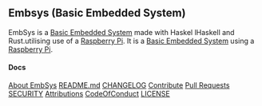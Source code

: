 ## Embsys (Basic Embedded System)

EmbSys is a [Basic Embedded System](https://github.com/josephkb87/EmbSys) made with Haskel lHaskell and Rust.utilising use of a [Raspberry Pi](#). It is a [Basic Embedded System](#) using a [Raspberry Pi](#).

#### Docs

[About EmbSys](..docs/embsys.pdf) [README.md](../docs/README.md) [CHANGELOG](../docs/CHANGELOG.md) [Contribute](../docs/CONTRIBUTING.md) [Pull Requests](../docs/blob/PRs.md)  [SECURITY](../docs/SECURITY.md) [Attributions](..docs/Attributions.md) [CodeOfConduct](../docs/CodeOfConduct.md) [LICENSE](../docs/LICENSE.md)

